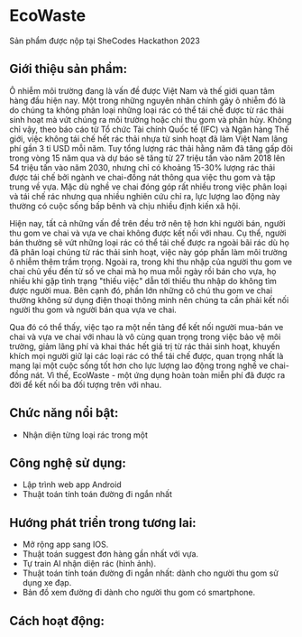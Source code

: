 # EcoWaste
Sản phẩm được nộp tại SheCodes Hackathon 2023
## Giới thiệu sản phẩm:
Ô nhiễm môi trường đang là vấn đề được Việt Nam và thế giới quan tâm hàng đầu hiện nay. Một trong những nguyên nhân chính gây ô nhiễm đó là do chúng ta không phân loại những loại rác có thể tái chế được từ rác thải sinh hoạt mà vứt chúng ra môi trường hoặc chỉ thu gom và phân hủy. Không chỉ vậy, theo báo cáo từ Tổ chức Tài chính Quốc tế (IFC) và Ngân hàng Thế giới, việc không tái chế hết rác thải nhựa từ sinh hoạt đã làm Việt Nam lãng phí gần 3 tỉ USD mỗi năm. Tuy tổng lượng rác thải hằng năm đã tăng gấp đôi trong vòng 15 năm qua và dự báo sẽ tăng từ 27 triệu tấn vào năm 2018 lên 54 triệu tấn vào năm 2030, nhưng chỉ có khoảng 15-30% lượng rác thải được tái chế bởi ngành ve chai-đồng nát thông qua việc thu gom và tập trung về vựa. Mặc dù nghề ve chai đóng góp rất nhiều trong việc phân loại và tái chế rác nhưng qua nhiều nghiên cứu chỉ ra, lực lượng lao động này thường có cuộc sống bấp bênh và chịu nhiều định kiến xã hội.

Hiện nay, tất cả những vấn đề trên đều trở nên tệ hơn khi người bán, người thu gom ve chai và vựa ve chai không được kết nối với nhau. Cụ thể, người bán thường sẽ vứt những loại rác có thể tái chế được ra ngoài bãi rác dù họ đã phân loại chúng từ rác thải sinh hoạt, việc này góp phần làm môi trường ô nhiễm thêm trầm trọng. Ngoài ra, trong khi thu nhập của người thu gom ve chai chủ yếu đến từ số ve chai mà họ mua mỗi ngày rồi bán cho vựa, họ nhiều khi gặp tình trạng "thiếu việc" dẫn tới thiếu thu nhập do không tìm được người mua. Bên cạnh đó, phần lớn những cô chú thu gom ve chai thường không sử dụng điện thoại thông minh nên chúng ta cần phải kết nối người thu gom và người bán qua vựa ve chai.

Qua đó có thể thấy, việc tạo ra một nền tảng để kết nối người mua-bán ve chai và vựa ve chai với nhau là vô cùng quan trọng trong việc bảo vệ môi trường, giảm lãng phí và khai thác hết giá trị từ rác thải sinh hoạt, khuyến khích mọi người giữ lại các loại rác có thể tái chế được, quan trọng nhất là mang lại một cuộc sống tốt hơn cho lực lượng lao động trong nghề ve chai-đồng nát. Vì thế, EcoWaste - một ứng dụng hoàn toàn miễn phí đã được ra đời để kết nối ba đối tượng trên với nhau.
## Chức năng nổi bật:
- Nhận diện từng loại rác trong một 
## Công nghệ sử dụng:
- Lập trình web app Android
- Thuật toán tính toán đường đi ngắn nhất
## Hướng phát triển trong tương lai:
- Mở rộng app sang IOS.
- Thuật toán suggest đơn hàng gần nhất với vựa.
- Tự train AI nhận diện rác (hình ảnh).
- Thuật toán tính toán đường đi ngắn nhất: dành cho người thu gom sử dụng xe đạp.
- Bản đồ xem đường đi dành cho người thu gom có smartphone.
## Cách hoạt động:
